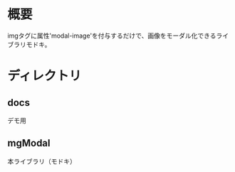 # 概要
imgタグに属性'modal-image'を付与するだけで、画像をモーダル化できるライブラリモドキ。

# ディレクトリ
## docs
デモ用

## mgModal
本ライブラリ（モドキ）